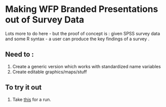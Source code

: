# Making WFP Branded Presentations out of Survey Data 

Lots more to do here - but the proof of concept is : given SPSS survey data and some R syntax - a user can produce the key findings of a survey .

## Need to :

1. Create a generic version which works with standardized name variables
2. Create editable graphics/maps/stuff

## To try it out

1.  Take [this](https://github.com/olanderb/SurveyData2PPT/blob/main/ENSApresentation_branded.Rmd) for a run.

